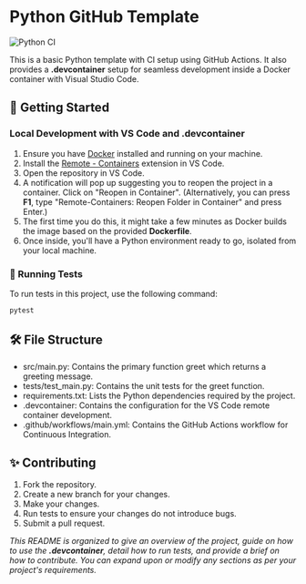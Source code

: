 # Python GitHub Template

![Python CI](https://github.com/aghakishiyeva/ids706-python-template/actions/workflows/main.yml/badge.svg)

This is a basic Python template with CI setup using GitHub Actions. It also provides a **.devcontainer** setup for seamless development inside a Docker container with Visual Studio Code.

## 🚀 Getting Started
### Local Development with VS Code and  .devcontainer
1. Ensure you have <u>Docker</u> installed and running on your machine.<br>
2. Install the <u>Remote - Containers</u> extension in VS Code.<br>
3. Open the repository in VS Code.<br>
4. A notification will pop up suggesting you to reopen the project in a container. Click on "Reopen in Container". (Alternatively, you can press **F1**, type "Remote-Containers: Reopen Folder in Container" and press Enter.)<br>
5. The first time you do this, it might take a few minutes as Docker builds the image based on the provided **Dockerfile**.<br>
6. Once inside, you'll have a Python environment ready to go, isolated from your local machine.

   
### 🧪 Running Tests

To run tests in this project, use the following command:

```bash
pytest
```

## 🛠️ File Structure
* src/main.py: Contains the primary function greet which returns a greeting message.<br>
* tests/test_main.py: Contains the unit tests for the greet function.<br>
* requirements.txt: Lists the Python dependencies required by the project.<br>
* .devcontainer: Contains the configuration for the VS Code remote container development.<br>
* .github/workflows/main.yml: Contains the GitHub Actions workflow for Continuous Integration.<br>

## ✨ Contributing
1. Fork the repository. <br>
2. Create a new branch for your changes. <br>
3. Make your changes. <br>
4. Run tests to ensure your changes do not introduce bugs. <br>
5. Submit a pull request.<br>

_This README is organized to give an overview of the project, guide on how to use the **.devcontainer**, detail how to run tests, and provide a brief on how to contribute. You can expand upon or modify any sections as per your project's requirements._
